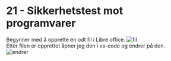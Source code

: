 # 21 - Sikkerhetstest mot programvarer

Begynner med å opprette en odt fil i Libre office.
![fil](fil.png)  
Etter filen er opprettet åpner jeg den i vs-code og endrer på den.  
![endrer]()
